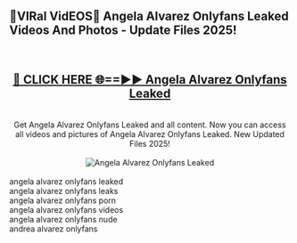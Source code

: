 <h2>🔴VIRal VidEOS🔴 Angela Alvarez Onlyfans Leaked Videos And Photos - Update Files 2025!</h2>
<br>
<div align="center">
<h2><a href="https://virallinks.top/odZfE0" rel="nofollow">🔴 CLICK HERE 🌐==►► Angela Alvarez Onlyfans Leaked</a></h2>
<br>
Get Angela Alvarez Onlyfans Leaked and all content. Now you can access all videos and pictures of Angela Alvarez Onlyfans Leaked. New Updated Files 2025!
<br>
<br>
<a href="https://virallinks.top/odZfE0" rel="nofollow" data-target="animated-image.originalLink"><img src="https://i.imgur.com/dJHk4Zq.gif)" alt="Angela Alvarez Onlyfans Leaked" style="max-width: 100%; display: inline-block;" data-target="animated-image.originalImage"></a>
</div>
<br>
angela alvarez onlyfans leaked<br>
angela alvarez onlyfans leaks<br>
angela alvarez onlyfans porn<br>
angela alvarez onlyfans videos<br>
angela alvarez onlyfans nude<br>
andrea alvarez onlyfans